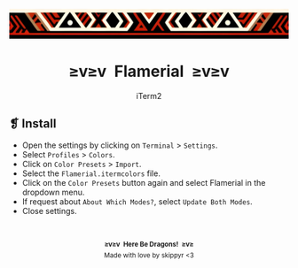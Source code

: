 <p align="center">
    <img alt="" src="../../assets/ornament.png" width=1020 />
</p>
<h1 align="center">≥v≥v&ensp;Flamerial&ensp;≥v≥v</h1>
<p align="center">iTerm2</p>

## ❡ Install

- Open the settings by clicking on `Terminal` > `Settings`.
- Select `Profiles` > `Colors`.
- Click on `Color Presets` > `Import`.
- Select the `Flamerial.itermcolors` file.
- Click on the `Color Presets` button again and select Flamerial in the dropdown menu.
- If request about `About Which Modes?`, select `Update Both Modes`.
- Close settings.

&ensp;
<p align="center"><sup><strong>≥v≥v&ensp;Here Be Dragons!&ensp;≥v≥</strong><br />Made with love by skippyr <3</sup></p>
